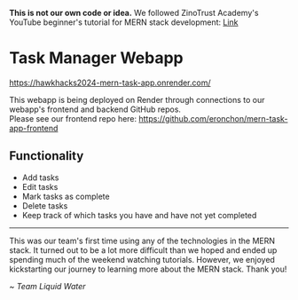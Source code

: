 **This is not our own code or idea.**
We followed ZinoTrust Academy's YouTube beginner's tutorial for MERN stack development:
[Link](https://youtube.com/playlist?list=PLQfqQHJBFM1_v2UaZ0nFshI06f_waErND&si=-6E2klgt-tiVzPI1)

# Task Manager Webapp 
https://hawkhacks2024-mern-task-app.onrender.com/ <br />

This webapp is being deployed on Render through connections to our webapp's frontend and backend GitHub repos. <br />
Please see our frontend repo here: https://github.com/eronchon/mern-task-app-frontend

## Functionality
- Add tasks
- Edit tasks
- Mark tasks as complete
- Delete tasks
- Keep track of which tasks you have and have not yet completed

---

This was our team's first time using any of the technologies in the MERN stack. It turned out to be a lot more difficult than we hoped and ended up spending much of the weekend watching tutorials. However, we enjoyed kickstarting our journey to learning more about the MERN stack. Thank you!

*~ Team Liquid Water*
